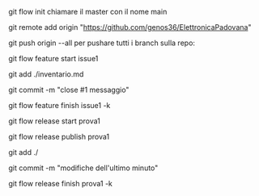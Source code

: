 git flow init
    chiamare il master con il nome main

git remote add origin "https://github.com/genos36/ElettronicaPadovana"

git push origin --all
    per pushare tutti i branch sulla repo:

git flow feature start issue1

git add ./inventario.md

git commit -m "close #1 messaggio"

git flow feature finish issue1 -k

git flow release start  prova1

git flow release publish prova1 

git add ./

git commit -m "modifiche dell'ultimo minuto"

git flow release finish prova1 -k



